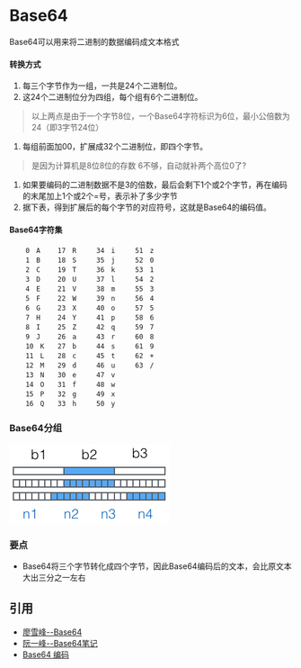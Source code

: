 # Base64

Base64可以用来将二进制的数据编码成文本格式

#### 转换方式
1. 每三个字节作为一组，一共是24个二进制位。
1. 这24个二进制位分为四组，每个组有6个二进制位。
> 以上两点是由于一个字节8位，一个Base64字符标识为6位，最小公倍数为24（即3字节24位）
1. 每组前面加00，扩展成32个二进制位，即四个字节。
> 是因为计算机是8位8位的存数 6不够，自动就补两个高位0了?
1. 如果要编码的二进制数据不是3的倍数，最后会剩下1个或2个字节，再在编码的末尾加上1个或2个=号，表示补了多少字节
1. 据下表，得到扩展后的每个字节的对应符号，这就是Base64的编码值。

#### Base64字符集
```language
    0　A　　 17　R　　　34　i　　　51　z
    1　B　　 18　S　　　35　j　　　52　0
    2　C　　 19　T　　　36　k　　　53　1
    3　D　　 20　U　　　37　l　　　54　2
    4　E　　 21　V　　　38　m　　　55　3
    5　F　　 22　W　　　39　n　　　56　4
    6　G　　 23　X　　　40　o　　　57　5
    7　H　　 24　Y　　　41　p　　　58　6
    8　I　　 25　Z　　　42　q　　　59　7
    9　J　　 26　a　　　43　r　　　60　8
    10　K　　27　b　　　44　s　　　61　9
    11　L　　28　c　　　45　t　　　62　+
    12　M　　29　d　　　46　u　　　63　/
    13　N　　30　e　　　47　v
    14　O　　31　f　　　48　w　　　
    15　P　　32　g　　　49　x
    16　Q　　33　h　　　50　y
```

### Base64分组
![Alt Text](./001399415038305edba53df7d784a7fa76c6b7f6526873b000.png)

### 要点
* Base64将三个字节转化成四个字节，因此Base64编码后的文本，会比原文本大出三分之一左右


## 引用
* [廖雪峰--Base64](http://www.liaoxuefeng.com/wiki/001374738125095c955c1e6d8bb493182103fac9270762a000/001399413803339f4bbda5c01fc479cbea98b1387390748000)
* [阮一峰--Base64笔记](http://www.ruanyifeng.com/blog/2008/06/base64.html)
* [Base64 编码](https://zhuanlan.zhihu.com/p/31264921)
